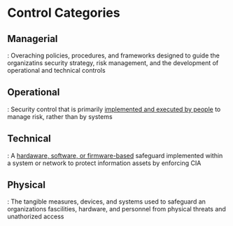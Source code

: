 # Control Categories

## Managerial
 : Overaching policies, procedures, and frameworks designed to guide the organizatins security strategy, risk management, and the development of operational and technical controls


## Operational
 : Security control that is primarily <ins>implemented and executed by people</ins> to manage risk, rather than by systems


## Technical
 : A <ins>hardaware, software, or firmware-based</ins> safeguard implemented within a system or network to protect information assets by enforcing CIA


## Physical
 : The tangible measures, devices, and systems used to safeguard an organizations fascilities, hardware, and personnel from physical threats and unathorized access